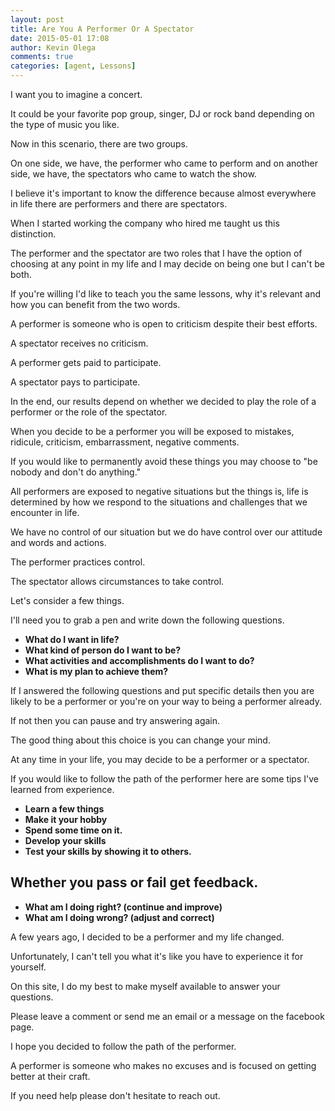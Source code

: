 ```yaml
---
layout: post
title: Are You A Performer Or A Spectator
date: 2015-05-01 17:08
author: Kevin Olega
comments: true
categories: [agent, Lessons]
---
```

I want you to imagine a concert. 

It could be your favorite pop group, singer, DJ or rock band depending on the type of music you like. 

Now in this scenario, there are two groups. 

On one side, we have, the performer who came to perform and on another side, we have, the spectators who came to watch the show.

I believe it's important to know the difference because almost everywhere in life there are performers and there are spectators.

When I started working the company who hired me taught us this distinction. 

The performer and the spectator are two roles that I have the option of choosing at any point in my life and I may decide on being one but I can't be both. 

If you're willing I'd like to teach you the same lessons, why it's relevant and how you can benefit from the two words.

A performer is someone who is open to criticism despite their best efforts.

A spectator receives no criticism.

A performer gets paid to participate.

A spectator pays to participate.

In the end, our results depend on whether we decided to play the role of a performer or the role of the spectator.

When you decide to be a performer you will be exposed to mistakes, ridicule, criticism, embarrassment, negative comments. 

If you would like to permanently avoid these things you may choose to "be nobody and don't do anything."

All performers are exposed to negative situations but the things is, life is determined by how we respond to the situations and challenges that we encounter in life.

We have no control of our situation but we do have control over our attitude and words and actions.

The performer practices control.

The spectator allows circumstances to take control.

Let's consider a few things. 

I'll need you to grab a pen and write down the following questions.


- **What do I want in life?**
- **What kind of person do I want to be?**
- **What activities and accomplishments do I want to do?**
- **What is my plan to achieve them?**


If I answered the following questions and put specific details then you are likely to be a performer or you're on your way to being a performer already.

If not then you can pause and try answering again. 

The good thing about this choice is you can change your mind. 

At any time in your life, you may decide to be a performer or a spectator.

If you would like to follow the path of the performer here are some tips I've learned from experience.


- **Learn a few things**
- **Make it your hobby**
- **Spend some time on it.**
- **Develop your skills**
- **Test your skills by showing it to others.**


## Whether you pass or fail get feedback.


- **What am I doing right? (continue and improve)**
- **What am I doing wrong? (adjust and correct)**


A few years ago, I decided to be a performer and my life changed. 

Unfortunately, I can't tell you what it's like you have to experience it for yourself.

On this site, I do my best to make myself available to answer your questions. 

Please leave a comment or send me an email or a message on the facebook page. 

I hope you decided to follow the path of the performer. 

A performer is someone who makes no excuses and is focused on getting better at their craft. 

If you need help please don't hesitate to reach out.
